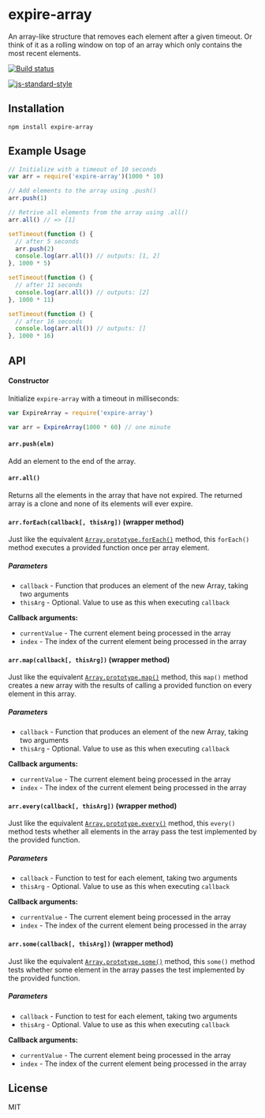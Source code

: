 # expire-array

An array-like structure that removes each element after a given timeout.
Or think of it as a rolling window on top of an array which only
contains the most recent elements.

[![Build status](https://travis-ci.org/watson/expire-array.svg?branch=master)](https://travis-ci.org/watson/expire-array)

[![js-standard-style](https://raw.githubusercontent.com/feross/standard/master/badge.png)](https://github.com/feross/standard)

## Installation

```
npm install expire-array
```

## Example Usage

```js
// Initialize with a timeout of 10 seconds
var arr = require('expire-array')(1000 * 10)

// Add elements to the array using .push()
arr.push(1)

// Retrive all elements from the array using .all()
arr.all() // => [1]

setTimeout(function () {
  // after 5 seconds
  arr.push(2)
  console.log(arr.all()) // outputs: [1, 2]
}, 1000 * 5)

setTimeout(function () {
  // after 11 seconds
  console.log(arr.all()) // outputs: [2]
}, 1000 * 11)

setTimeout(function () {
  // after 16 seconds
  console.log(arr.all()) // outputs: []
}, 1000 * 16)
```

## API

#### Constructor

Initialize `expire-array` with a timeout in milliseconds:

```js
var ExpireArray = require('expire-array')

var arr = ExpireArray(1000 * 60) // one minute
```

#### `arr.push(elm)`

Add an element to the end of the array.

#### `arr.all()`

Returns all the elements in the array that have not expired. The
returned array is a clone and none of its elements will ever expire.

#### `arr.forEach(callback[, thisArg])` (wrapper method)

Just like the equivalent
[`Array.prototype.forEach()`](https://developer.mozilla.org/en-US/docs/Web/JavaScript/Reference/Global_Objects/Array/forEach)
method, this `forEach()` method executes a provided function once per
array element.

##### Parameters

- `callback` - Function that produces an element of the new Array,
  taking two arguments
- `thisArg` - Optional. Value to use as this when executing `callback`

**Callback arguments:**

- `currentValue` - The current element being processed in the array
- `index` - The index of the current element being processed in the
  array

#### `arr.map(callback[, thisArg])` (wrapper method)

Just like the equivalent
[`Array.prototype.map()`](https://developer.mozilla.org/en-US/docs/Web/JavaScript/Reference/Global_Objects/Array/map)
method, this `map()` method creates a new array with the results of
calling a provided function on every element in this array.

##### Parameters

- `callback` - Function that produces an element of the new Array,
  taking two arguments
- `thisArg` - Optional. Value to use as this when executing `callback`

**Callback arguments:**

- `currentValue` - The current element being processed in the array
- `index` - The index of the current element being processed in the
  array

#### `arr.every(callback[, thisArg])` (wrapper method)

Just like the equivalent
[`Array.prototype.every()`](https://developer.mozilla.org/en-US/docs/Web/JavaScript/Reference/Global_Objects/Array/every)
method, this `every()` method tests whether all elements in the array
pass the test implemented by the provided function.

##### Parameters

- `callback` - Function to test for each element, taking two arguments
- `thisArg` - Optional. Value to use as this when executing `callback`

**Callback arguments:**

- `currentValue` - The current element being processed in the array
- `index` - The index of the current element being processed in the
  array

#### `arr.some(callback[, thisArg])` (wrapper method)

Just like the equivalent
[`Array.prototype.some()`](https://developer.mozilla.org/en-US/docs/Web/JavaScript/Reference/Global_Objects/Array/some)
method, this `some()` method tests whether some element in the array
passes the test implemented by the provided function.

##### Parameters

- `callback` - Function to test for each element, taking two arguments
- `thisArg` - Optional. Value to use as this when executing `callback`

**Callback arguments:**

- `currentValue` - The current element being processed in the array
- `index` - The index of the current element being processed in the
  array

## License

MIT
